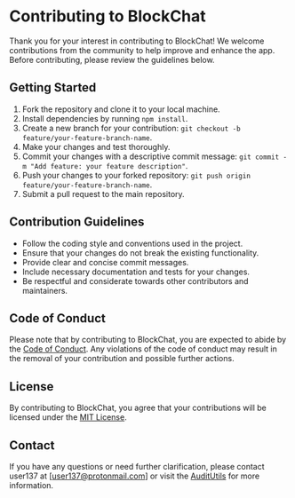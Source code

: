 # Contributing to BlockChat

Thank you for your interest in contributing to BlockChat! We welcome contributions from the community to help improve and enhance the app. Before contributing, please review the guidelines below.

## Getting Started

1. Fork the repository and clone it to your local machine.
2. Install dependencies by running `npm install`.
3. Create a new branch for your contribution: `git checkout -b feature/your-feature-branch-name`.
4. Make your changes and test thoroughly.
5. Commit your changes with a descriptive commit message: `git commit -m "Add feature: your feature description"`.
6. Push your changes to your forked repository: `git push origin feature/your-feature-branch-name`.
7. Submit a pull request to the main repository.

## Contribution Guidelines

- Follow the coding style and conventions used in the project.
- Ensure that your changes do not break the existing functionality.
- Provide clear and concise commit messages.
- Include necessary documentation and tests for your changes.
- Be respectful and considerate towards other contributors and maintainers.

## Code of Conduct

Please note that by contributing to BlockChat, you are expected to abide by the [Code of Conduct](CODE_OF_CONDUCT.md). Any violations of the code of conduct may result in the removal of your contribution and possible further actions.

## License

By contributing to BlockChat, you agree that your contributions will be licensed under the [MIT License](LICENSE).

## Contact

If you have any questions or need further clarification, please contact user137 at [user137@protonmail.com] or visit the [AuditUtils](https://auditutils.com/) for more information.
